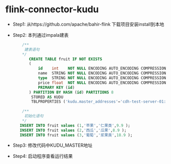 # flink-connector-kudu
- Step1: 从https://github.com/apache/bahir-flink 下载项目安装install到本地

- Step2: 本列通过impala建表

  ```sql
      /**
       建表语句
      */
         CREATE TABLE fruit IF NOT EXISTS
         (
             id    int    NOT NULL ENCODING AUTO_ENCODING COMPRESSION NO_COMPRESSION,
             name  STRING NOT NULL ENCODING AUTO_ENCODING COMPRESSION NO_COMPRESSION,
             type  STRING NOT NULL ENCODING AUTO_ENCODING COMPRESSION NO_COMPRESSION,
             price float  NOT NULL ENCODING AUTO_ENCODING COMPRESSION NO_COMPRESSION,
             PRIMARY KEY (id)
         ) PARTITION BY HASH (id) PARTITIONS 8
          STORED AS KUDU
          TBLPROPERTIES ('kudu.master_addresses'='cdh-test-server-01:7051,cdh-test-server-02:7051,cdh-test-server-03:7051', 'kudu.num_tablet_replicas'='3')
          
      /**
       初始化语句
      */
     INSERT INTO fruit values (1,'苹果','仁果类',9.9 );
     INSERT INTO fruit values (2,'西瓜','瓜果',8.9 );
     INSERT INTO fruit values (3,'葡萄','浆果类',18.9 );
  ```

     

- Step3: 修改代码中KUDU_MASTER地址
- Step4: 启动程序查看运行结果       